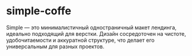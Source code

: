 # simple-coffe
Simple — это минималистичный одностраничный макет лендинга, идеально подходящий для верстки. Дизайн сосредоточен на чистоте, удобочитаемости и аккуратной структуре, что делает его универсальным для разных проектов.
